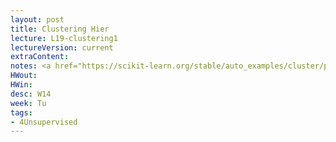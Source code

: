 ```yaml
---
layout: post
title: Clustering Hier
lecture: L19-clustering1
lectureVersion: current
extraContent: 
notes: <a href="https://scikit-learn.org/stable/auto_examples/cluster/plot_linkage_comparison.html#sphx-glr-auto-examples-cluster-plot-linkage-comparison-py"> compare Hier clusterings </a> 
HWout: 
HWin: 
desc: W14
week: Tu
tags:
- 4Unsupervised
---
```

